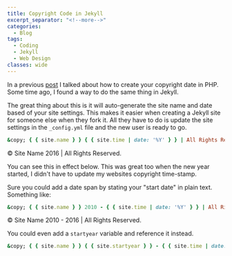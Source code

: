 ```yaml
---
title: Copyright Code in Jekyll
excerpt_separator: "<!--more-->"
categories:
  - Blog
tags:
  - Coding
  - Jekyll  
  - Web Design
classes: wide
---
```


In a previous [post](/blog/2015/03/10/Copyright-Code-in-PHP) I talked about how to create your copyright date in PHP. Some time ago, I found a way to do the same thing in Jekyll.

The great thing about this is it will auto-generate the site name and date based of your site settings. This makes it easier when creating a Jekyll site for someone else when they fork it. All they have to do is update the site settings in the `_config.yml` file and the new user is ready to go.

```ruby
&copy; { { site.name } } { { site.time | date: '%Y' } } | All Rights Reserved.
```

&copy; Site Name 2016 | All Rights Reserved.

You can see this in effect below. This was great too when the new year started, I didn't have to update my websites copyright time-stamp.

Sure you could add a date span by stating your "start date" in plain text. Something like:

```ruby
&copy; { { site.name } } 2010 - { { site.time | date: '%Y' } } | All Rights Reserved.
```

&copy; Site Name 2010 - 2016 | All Rights Reserved.

You could even add a `startyear` variable and reference it instead.

```ruby
&copy; { { site.name } } { { site.startyear } } - { { site.time | date: '%Y' } } | All Rights Reserved.
```
